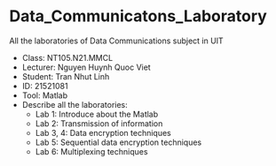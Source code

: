 # Data_Communicatons_Laboratory
  All the laboratories of Data Communications subject  in UIT 
- Class: NT105.N21.MMCL
- Lecturer: Nguyen Huynh Quoc Viet
- Student: Tran Nhut Linh
- ID: 21521081
- Tool: Matlab
- Describe all the laboratories:
  + Lab 1: Introduce about the Matlab
  + Lab 2: Transmission of information
  + Lab 3, 4: Data encryption techniques
  + Lab 5: Sequential data encryption techniques
  + Lab 6: Multiplexing techniques
